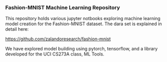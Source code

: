 ### Fashion-MNIST Machine Learning Repository

This repository holds various jupyter notbooks exploring machine learning model creation for the Fashion-MNIST dataset. The dara set is explained in detail here:

https://github.com/zalandoresearch/fashion-mnist

We have explored model building using pytorch, tensorflow, and a library developed for the UCI CS273A class, ML Tools. 
